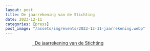 ```yaml
---
layout: post
title: De jaarrekening van de Stichting
date: 2023-12-11
categories: [press]
post_image: "/assets/img/events/2023-12-11-jaarrekening.webp"
---
```



<div class="text-center">

<a href="{{ site.url }}{{ site.baseurl }}/assets/pdf/Publicatiestukken.pdf" style="
border-radius: var(--border-radius);
border: 1px solid var(--text-color);
color: var(--text-color);
padding: 3em;
margin: 3em;
">
<i class="far fa-file-pdf" style="font-size: 2em;"></i>&nbsp; De jaarrekening van de Stichting
</a>

</div>